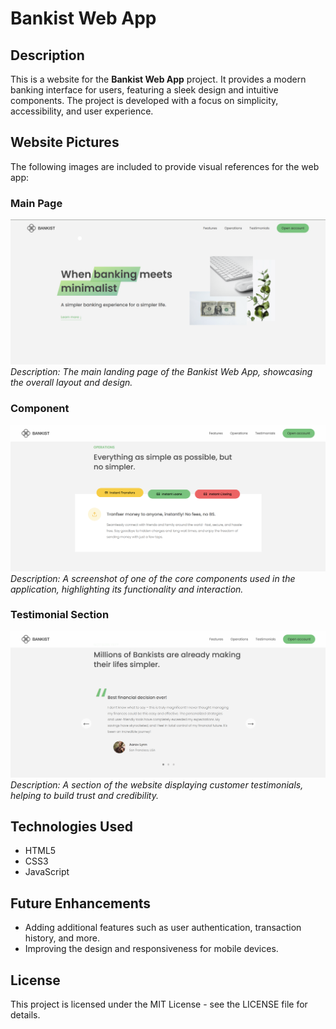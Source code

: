 # Bankist Web App

## Description
This is a website for the **Bankist Web App** project. It provides a modern banking interface for users, featuring a sleek design and intuitive components. The project is developed with a focus on simplicity, accessibility, and user experience.

## Website Pictures
The following images are included to provide visual references for the web app:

### Main Page
![Main Page](Website-Pictures/mainPage.png)
*Description: The main landing page of the Bankist Web App, showcasing the overall layout and design.*

### Component
![Component](Website-Pictures/Component.png)
*Description: A screenshot of one of the core components used in the application, highlighting its functionality and interaction.*

### Testimonial Section
![Testimonial](Website-Pictures/Testimonial.png)
*Description: A section of the website displaying customer testimonials, helping to build trust and credibility.*

## Technologies Used
- HTML5
- CSS3
- JavaScript

## Future Enhancements
- Adding additional features such as user authentication, transaction history, and more.
- Improving the design and responsiveness for mobile devices.

## License
This project is licensed under the MIT License - see the LICENSE file for details.
